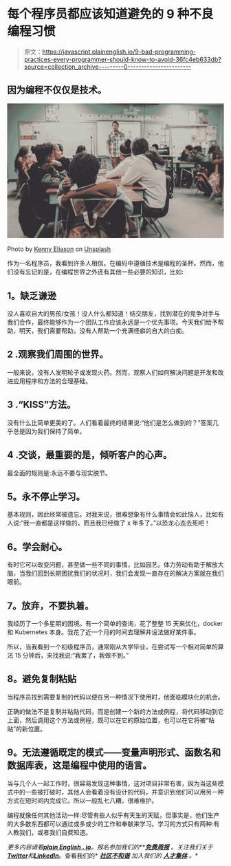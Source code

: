 # 每个程序员都应该知道避免的 9 种不良编程习惯

> 原文：<https://javascript.plainenglish.io/9-bad-programming-practices-every-programmer-should-know-to-avoid-36fc4eb633db?source=collection_archive---------0----------------------->

## 因为编程不仅仅是技术。

![](img/899d7d57cdfe29a8fbab35092e8c1424.png)

Photo by [Kenny Eliason](https://unsplash.com/@neonbrand?utm_source=medium&utm_medium=referral) on [Unsplash](https://unsplash.com?utm_source=medium&utm_medium=referral)

作为一名程序员，我看到许多人相信，在编码中遵循技术是编程的圣杯。然而，他们没有忘记的是，在编程世界之外还有其他一些必要的知识，比如:

## **1。缺乏谦逊**

没人喜欢自大的男孩/女孩！没人什么都知道！结交朋友，找到潜在的竞争对手与我们合作，最终能够作为一个团队工作应该永远是一个优先事项。今天我们给予帮助，明天，我们需要帮助，没有人帮助一个充满怪癖的自大的白痴。

## **2 .观察我们周围的世界。**

一般来说，没有人发明轮子或发现火药。然而，观察人们如何解决问题是开发和改进应用程序和方法的合理基础。

## **3 .“KISS”方法。**

没有什么比简单更美的了。人们看着最终的结果说:“他们是怎么做到的？”答案几乎总是因为我们保持了简单。

## **4 .交谈，最重要的是，倾听客户的心声。**

最全面的规则是:永远不要与现实脱节。

## **5。永不停止学习。**

基本规则，因此经常被遗忘。对我来说，很难想象有什么事情会如此恼人，比如有人说:“我一直都是这样做的，而且我已经做了 x 年多了。”以恐龙心态去死吧！

## **6。学会耐心。**

有时它可以改变问题，甚至做一些不同的事情，比如园艺。体力劳动有助于解放大脑，当我们回到长期困扰我们的状况时，我们会发现一直存在的解决方案就在我们眼前。

## **7。放弃，不要执着。**

我经历了一个多星期的困境。有一个简单的查询，花了整整 15 天来优化，docker 和 Kubernetes 本身。我花了近一个月的时间去理解并设法做好某件事。

所以，当我看到一个初级程序员，通常刚从大学毕业，在尝试写一个相对简单的算法 15 分钟后，来找我说:“我累了，我做不到。”

## **8。避免复制粘贴**

当程序员找到需要复制的代码以便在另一种情况下使用时，他面临模块化的机会。

正确的做法不是复制并粘贴代码，而是创建一个新的方法或例程，将代码移动到它上面，然后调用这个方法或例程，既可以在它的原始位置，也可以在它将被“粘贴”的新位置。

## **9。无法遵循既定的模式——变量声明形式、函数名和数据库表，这是编程中使用的语言。**

当与几个人一起工作时，很容易发现这种事情，这对项目非常有害，因为当这些模式中的一些被打破时，其他人会看着没有设计的代码，并意识到他们可以用另一种方式在短时间内完成它。所以一般乱七八糟，很难维护。

编程就像任何其他活动一样:尽管有些人似乎有天生的天赋，但事实是，他们生产的大多数东西都可以通过或多或少的工作和奉献来学习。学习的方式只有两种:有人教我们，或者我们自费知道。

*更多内容请看*[***plain English . io***](https://plainenglish.io/)*。报名参加我们的**[***免费周报***](http://newsletter.plainenglish.io/) *。关注我们关于*[***Twitter***](https://twitter.com/inPlainEngHQ)*和*[***LinkedIn***](https://www.linkedin.com/company/inplainenglish/)*。查看我们的* [***社区不和谐***](https://discord.gg/GtDtUAvyhW) *加入我们的* [***人才集体***](https://inplainenglish.pallet.com/talent/welcome) *。**